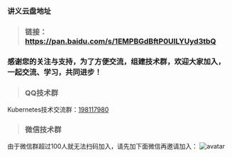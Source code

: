 ### 讲义云盘地址
>### 链接： https://pan.baidu.com/s/1EMPBGdBftP0UILYUyd3tbQ

### 感谢您的关注与支持，为了方便交流，组建技术群，欢迎大家加入，一起交流、学习，共同进步！
>### QQ技术群
Kubernetes技术交流群：[198117980](https://jq.qq.com/?_wv=1027&k=5eciYJa)
>### 微信技术群
由于微信群超过100人就无法扫码加入，请先加下面微信再邀请加入：
![avatar](https://github.com/lizhenliang/Shell-Python-Document/blob/master/%E8%81%94%E7%B3%BB%E6%96%B9%E5%BC%8F.jpg)

